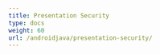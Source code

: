 ```yaml
---
title: Presentation Security
type: docs
weight: 60
url: /androidjava/presentation-security/
---
```


